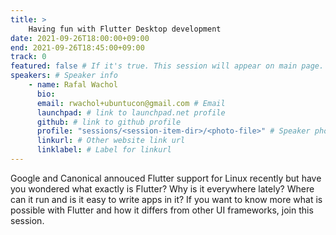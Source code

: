 ```yaml
---
title: >
    Having fun with Flutter Desktop development 
date: 2021-09-26T18:00:00+09:00
end: 2021-09-26T18:45:00+09:00
track: 0
featured: false # If it's true. This session will appear on main page.
speakers: # Speaker info
    - name: Rafal Wachol
      bio: 
      email: rwachol+ubuntucon@gmail.com # Email
      launchpad: # link to launchpad.net profile
      github: # link to github profile
      profile: "sessions/<session-item-dir>/<photo-file>" # Speaker photo
      linkurl: # Other website link url
      linklabel: # Label for linkurl
---
```

Google and Canonical annouced Flutter support for Linux recently but have you wondered what exactly is Flutter? Why is it everywhere lately? Where can it run and is it easy to write apps in it? If you want to know more what is possible with Flutter and how it differs from other UI frameworks, join this session.


